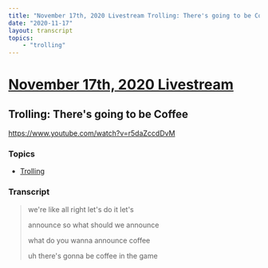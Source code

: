 ```yaml
---
title: "November 17th, 2020 Livestream Trolling: There's going to be Coffee"
date: "2020-11-17"
layout: transcript
topics:
    - "trolling"
---
```

# [November 17th, 2020 Livestream](../2020-11-17.md)
## Trolling: There's going to be Coffee
https://www.youtube.com/watch?v=r5daZccdDvM

### Topics
* [Trolling](../topics/trolling.md)

### Transcript

> we're like all right let's do it let's
> 
> announce so what should we announce
> 
> what do you wanna announce coffee
> 
> uh there's gonna be coffee in the game
> 
